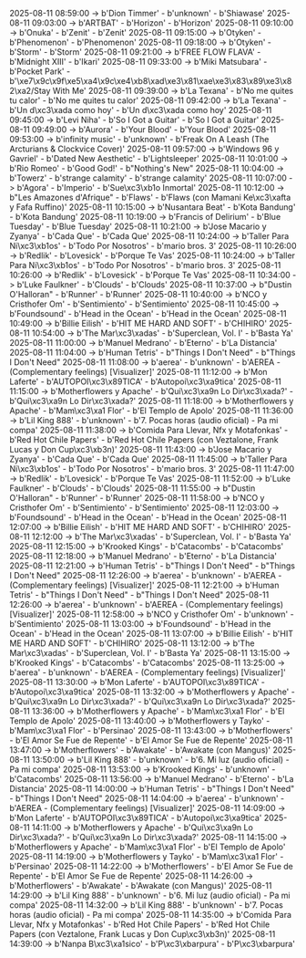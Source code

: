 2025-08-11 08:59:00 -> b'Dion Timmer' - b'unknown' - b'Shiawase'
2025-08-11 09:03:00 -> b'ARTBAT' - b'Horizon' - b'Horizon'
2025-08-11 09:10:00 -> b'Onuka' - b'Zenit' - b'Zenit'
2025-08-11 09:15:00 -> b'Otyken' - b'Phenomenon' - b'Phenomenon'
2025-08-11 09:18:00 -> b'Otyken' - b'Storm' - b'Storm'
2025-08-11 09:21:00 -> b'FREE FLOW FLAVA' - b'Midnight XIII' - b'Ikari'
2025-08-11 09:33:00 -> b'Miki Matsubara' - b'Pocket Park' - b'\xe7\x9c\x9f\xe5\xa4\x9c\xe4\xb8\xad\xe3\x81\xae\xe3\x83\x89\xe3\x82\xa2/Stay With Me'
2025-08-11 09:39:00 -> b'La Texana' - b'No me quites tu calor' - b'No me quites tu calor'
2025-08-11 09:42:00 -> b'La Texana' - b'Un d\xc3\xada como hoy' - b'Un d\xc3\xada como hoy'
2025-08-11 09:45:00 -> b'Levi Niha' - b'So I Got a Guitar' - b'So I Got a Guitar'
2025-08-11 09:49:00 -> b'Aurora' - b'Your Blood' - b'Your Blood'
2025-08-11 09:53:00 -> b'infinity music' - b'unknown' - b'Freak On A Leash (The Arcturians & Clockvice Cover)'
2025-08-11 09:57:00 -> b'Windows 96 y Gavriel' - b'Dated New Aesthetic' - b'Lightsleeper'
2025-08-11 10:01:00 -> b'Rio Romeo' - b'Good God!' - b"Nothing's New"
2025-08-11 10:04:00 -> b'Towerz' - b'strange calamity' - b'strange calamity'
2025-08-11 10:07:00 -> b'Agora' - b'Imperio' - b'Sue\xc3\xb1o Inmortal'
2025-08-11 10:12:00 -> b"Les Amazones d'Afrique" - b'Flaws' - b'Flaws (con Mamani Ke\xc3\xafta y Fafa Ruffino)'
2025-08-11 10:15:00 -> b'Nusantara Beat' - b'Kota Bandung' - b'Kota Bandung'
2025-08-11 10:19:00 -> b'Francis of Delirium' - b'Blue Tuesday' - b'Blue Tuesday'
2025-08-11 10:21:00 -> b'Jose Macario y Zyanya' - b'Cada Que' - b'Cada Que'
2025-08-11 10:24:00 -> b'Taller Para Ni\xc3\xb1os' - b'Todo Por Nosotros' - b'mario bros. 3'
2025-08-11 10:26:00 -> b'Redlik' - b'Lovesick' - b'Porque Te Vas'
2025-08-11 10:24:00 -> b'Taller Para Ni\xc3\xb1os' - b'Todo Por Nosotros' - b'mario bros. 3'
2025-08-11 10:26:00 -> b'Redlik' - b'Lovesick' - b'Porque Te Vas'
2025-08-11 10:34:00 -> b'Luke Faulkner' - b'Clouds' - b'Clouds'
2025-08-11 10:37:00 -> b"Dustin O'Halloran" - b'Runner' - b'Runner'
2025-08-11 10:40:00 -> b'NCO y Cristhofer Om' - b'Sentimiento' - b'Sentimiento'
2025-08-11 10:45:00 -> b'Foundsound' - b'Head in the Ocean' - b'Head in the Ocean'
2025-08-11 10:49:00 -> b'Billie Eilish' - b'HIT ME HARD AND SOFT' - b'CHIHIRO'
2025-08-11 10:54:00 -> b'The Mar\xc3\xadas' - b'Superclean, Vol. I' - b'Basta Ya'
2025-08-11 11:00:00 -> b'Manuel Medrano' - b'Eterno' - b'La Distancia'
2025-08-11 11:04:00 -> b'Human Tetris' - b"Things I Don't Need" - b"Things I Don't Need"
2025-08-11 11:08:00 -> b'aerea' - b'unknown' - b'AEREA - (Complementary feelings) [Visualizer]'
2025-08-11 11:12:00 -> b'Mon Laferte' - b'AUTOPOI\xc3\x89TICA' - b'Autopoi\xc3\xa9tica'
2025-08-11 11:15:00 -> b'Motherflowers y Apache' - b'Qui\xc3\xa9n Lo Dir\xc3\xada?' - b'Qui\xc3\xa9n Lo Dir\xc3\xada?'
2025-08-11 11:18:00 -> b'Motherflowers y Apache' - b'Mam\xc3\xa1 Flor' - b'El Templo de Apolo'
2025-08-11 11:36:00 -> b'Lil King 888' - b'unknown' - b'7. Pocas horas (audio oficial) - Pa mi compa'
2025-08-11 11:38:00 -> b'Comida Para Llevar, Nfx y Motafonkas' - b'Red Hot Chile Papers' - b'Red Hot Chile Papers (con Veztalone, Frank Lucas y Don Cup\xc3\xb3n)'
2025-08-11 11:43:00 -> b'Jose Macario y Zyanya' - b'Cada Que' - b'Cada Que'
2025-08-11 11:45:00 -> b'Taller Para Ni\xc3\xb1os' - b'Todo Por Nosotros' - b'mario bros. 3'
2025-08-11 11:47:00 -> b'Redlik' - b'Lovesick' - b'Porque Te Vas'
2025-08-11 11:52:00 -> b'Luke Faulkner' - b'Clouds' - b'Clouds'
2025-08-11 11:55:00 -> b"Dustin O'Halloran" - b'Runner' - b'Runner'
2025-08-11 11:58:00 -> b'NCO y Cristhofer Om' - b'Sentimiento' - b'Sentimiento'
2025-08-11 12:03:00 -> b'Foundsound' - b'Head in the Ocean' - b'Head in the Ocean'
2025-08-11 12:07:00 -> b'Billie Eilish' - b'HIT ME HARD AND SOFT' - b'CHIHIRO'
2025-08-11 12:12:00 -> b'The Mar\xc3\xadas' - b'Superclean, Vol. I' - b'Basta Ya'
2025-08-11 12:15:00 -> b'Krooked Kings' - b'Catacombs' - b'Catacombs'
2025-08-11 12:18:00 -> b'Manuel Medrano' - b'Eterno' - b'La Distancia'
2025-08-11 12:21:00 -> b'Human Tetris' - b"Things I Don't Need" - b"Things I Don't Need"
2025-08-11 12:26:00 -> b'aerea' - b'unknown' - b'AEREA - (Complementary feelings) [Visualizer]'
2025-08-11 12:21:00 -> b'Human Tetris' - b"Things I Don't Need" - b"Things I Don't Need"
2025-08-11 12:26:00 -> b'aerea' - b'unknown' - b'AEREA - (Complementary feelings) [Visualizer]'
2025-08-11 12:58:00 -> b'NCO y Cristhofer Om' - b'unknown' - b'Sentimiento'
2025-08-11 13:03:00 -> b'Foundsound' - b'Head in the Ocean' - b'Head in the Ocean'
2025-08-11 13:07:00 -> b'Billie Eilish' - b'HIT ME HARD AND SOFT' - b'CHIHIRO'
2025-08-11 13:12:00 -> b'The Mar\xc3\xadas' - b'Superclean, Vol. I' - b'Basta Ya'
2025-08-11 13:15:00 -> b'Krooked Kings' - b'Catacombs' - b'Catacombs'
2025-08-11 13:25:00 -> b'aerea' - b'unknown' - b'AEREA - (Complementary feelings) [Visualizer]'
2025-08-11 13:30:00 -> b'Mon Laferte' - b'AUTOPOI\xc3\x89TICA' - b'Autopoi\xc3\xa9tica'
2025-08-11 13:32:00 -> b'Motherflowers y Apache' - b'Qui\xc3\xa9n Lo Dir\xc3\xada?' - b'Qui\xc3\xa9n Lo Dir\xc3\xada?'
2025-08-11 13:36:00 -> b'Motherflowers y Apache' - b'Mam\xc3\xa1 Flor' - b'El Templo de Apolo'
2025-08-11 13:40:00 -> b'Motherflowers y Tayko' - b'Mam\xc3\xa1 Flor' - b'Persinao'
2025-08-11 13:43:00 -> b'Motherflowers' - b'El Amor Se Fue de Repente' - b'El Amor Se Fue de Repente'
2025-08-11 13:47:00 -> b'Motherflowers' - b'Awakate' - b'Awakate (con Mangus)'
2025-08-11 13:50:00 -> b'Lil King 888' - b'unknown' - b'6. Mi luz (audio oficial) - Pa mi compa'
2025-08-11 13:53:00 -> b'Krooked Kings' - b'unknown' - b'Catacombs'
2025-08-11 13:56:00 -> b'Manuel Medrano' - b'Eterno' - b'La Distancia'
2025-08-11 14:00:00 -> b'Human Tetris' - b"Things I Don't Need" - b"Things I Don't Need"
2025-08-11 14:04:00 -> b'aerea' - b'unknown' - b'AEREA - (Complementary feelings) [Visualizer]'
2025-08-11 14:09:00 -> b'Mon Laferte' - b'AUTOPOI\xc3\x89TICA' - b'Autopoi\xc3\xa9tica'
2025-08-11 14:11:00 -> b'Motherflowers y Apache' - b'Qui\xc3\xa9n Lo Dir\xc3\xada?' - b'Qui\xc3\xa9n Lo Dir\xc3\xada?'
2025-08-11 14:15:00 -> b'Motherflowers y Apache' - b'Mam\xc3\xa1 Flor' - b'El Templo de Apolo'
2025-08-11 14:19:00 -> b'Motherflowers y Tayko' - b'Mam\xc3\xa1 Flor' - b'Persinao'
2025-08-11 14:22:00 -> b'Motherflowers' - b'El Amor Se Fue de Repente' - b'El Amor Se Fue de Repente'
2025-08-11 14:26:00 -> b'Motherflowers' - b'Awakate' - b'Awakate (con Mangus)'
2025-08-11 14:29:00 -> b'Lil King 888' - b'unknown' - b'6. Mi luz (audio oficial) - Pa mi compa'
2025-08-11 14:32:00 -> b'Lil King 888' - b'unknown' - b'7. Pocas horas (audio oficial) - Pa mi compa'
2025-08-11 14:35:00 -> b'Comida Para Llevar, Nfx y Motafonkas' - b'Red Hot Chile Papers' - b'Red Hot Chile Papers (con Veztalone, Frank Lucas y Don Cup\xc3\xb3n)'
2025-08-11 14:39:00 -> b'Nanpa B\xc3\xa1sico' - b'P\xc3\xbarpura' - b'P\xc3\xbarpura'
